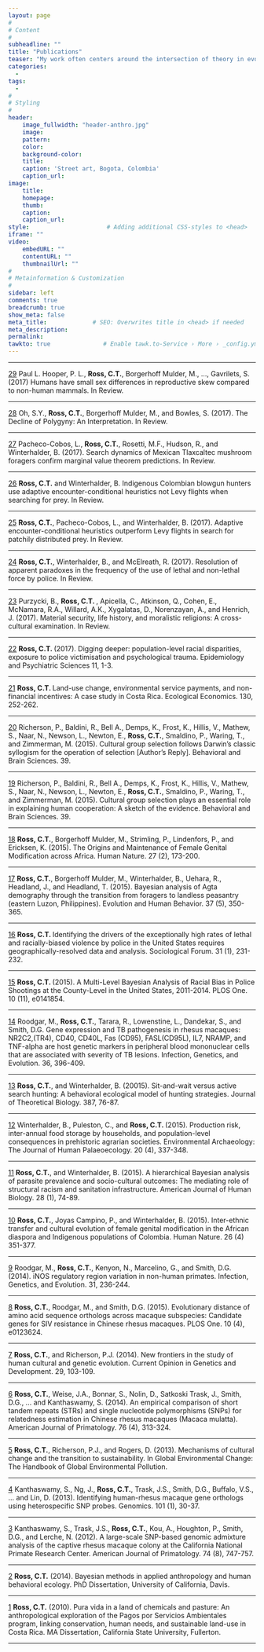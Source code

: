 ```yaml
---
layout: page
#
# Content
#
subheadline: ""
title: "Publications"
teaser: "My work often centers around the intersection of theory in evolution and ecology,  mathemathematical and statistical modeling, and applied anthropology. Links for bibtex citation, abstracts, preprint PDFs, erratum, and links to associated data and code are included for each publication."
categories:
  - 
tags:
  - 
#
# Styling
#
header:
    image_fullwidth: "header-anthro.jpg"
    image:
    pattern:
    color:
    background-color: 
    title:
    caption: 'Street art, Bogota, Colombia'
    caption_url:
image:
    title:
    homepage:
    thumb:
    caption:
    caption_url:
style:                      # Adding additional CSS-styles to <head>
iframe: ""
video:
    embedURL: ""
    contentURL: ""
    thumbnailUrl: ""
#
# Metainformation & Customization
#
sidebar: left
comments: true
breadcrumb: true
show_meta: false
meta_title:             # SEO: Overwrites title in <head> if needed
meta_description:
permalink:
tawkto: true               # Enable tawk.to-Service › More › _config.yml
---
```

<script type='text/javascript' src='https://d1bxh8uas1mnw7.cloudfront.net/assets/embed.js'></script>

------

[29][29] Paul L. Hooper, P. L., <strong>Ross, C.T.</strong>, Borgerhoff Mulder, M., ..., Gavrilets, S. (2017) Humans have small sex differences in reproductive skew compared to non-human mammals. In Review. 

------

[28][28] Oh, S.Y., <strong>Ross, C.T.</strong>, Borgerhoff Mulder, M., and Bowles, S. (2017). The Decline of Polygyny: An Interpretation. In Review.

------

[27][27] Pacheco-Cobos, L., <strong>Ross, C.T.</strong>, Rosetti, M.F., Hudson, R., and Winterhalder, B. (2017). Search dynamics of Mexican Tlaxcaltec mushroom foragers confirm marginal value theorem predictions. In Review.

------

[26][26] <strong>Ross, C.T.</strong> and Winterhalder, B. Indigenous Colombian blowgun hunters use adaptive encounter-conditional heuristics not Levy flights when searching for prey. In Review.

------

[25][25] <strong>Ross, C.T.</strong>, Pacheco-Cobos, L., and Winterhalder, B. (2017). Adaptive encounter-conditional heuristics outperform Levy flights in search for patchily distributed prey. In Review.

------

[24][24] <strong>Ross, C.T.</strong>, Winterhalder, B., and McElreath, R. (2017). Resolution of apparent paradoxes in the frequency of the use of lethal and non-lethal force by police. In Review.

------

[23][23] Purzycki, B., <strong>Ross, C.T. </strong>, Apicella, C., Atkinson, Q., Cohen, E., McNamara, R.A., Willard, A.K., Xygalatas, D., Norenzayan, A., and Henrich, J. (2017). Material security, life history, and moralistic religions: A cross-cultural examination. In Review.

------

[22][22] <strong>Ross, C.T. </strong> (2017). Digging deeper: population-level racial disparities, exposure to police victimisation and psychological trauma. Epidemiology and Psychiatric Sciences 11, 1-3.
<div data-badge-popover="left" data-badge-type="1" data-doi="10.1017/S2045796017000130" data-hide-no-mentions="false" class="altmetric-embed"></div>

------

[21][21] <strong>Ross, C.T. </strong>Land-use change, environmental service payments, and non-financial incentives: A case study in Costa Rica. Ecological Economics. 130, 252-262.
<div data-badge-popover="left" data-badge-type="1" data-doi="10.1016/j.ecolecon.2016.07.014" data-hide-no-mentions="false" class="altmetric-embed"></div>


------

[20][20] Richerson, P., Baldini, R., Bell A., Demps, K., Frost, K., Hillis, V., Mathew, S., Naar, N., Newson, L., Newton, E., <strong>Ross, C.T.</strong>, Smaldino, P., Waring, T., and Zimmerman, M. (2015). Cultural group selection follows Darwin’s classic syllogism for the operation of selection [Author’s Reply]. Behavioral and Brain Sciences. 39.
<div data-badge-popover="left" data-badge-type="1" data-doi="10.1017/S0140525X15000606" data-hide-no-mentions="true" class="altmetric-embed"></div>

------

[19][19] Richerson, P., Baldini, R., Bell A., Demps, K., Frost, K., Hillis, V., Mathew, S., Naar, N., Newson, L., Newton, E., <strong>Ross, C.T.</strong>, Smaldino, P., Waring, T., and Zimmerman, M. (2015). Cultural group selection plays an essential role in explaining human cooperation: A sketch of the evidence. Behavioral and Brain Sciences. 39.
<div data-badge-popover="left" data-badge-type="1" data-doi="10.1017/S0140525X1400106X" data-hide-no-mentions="true" class="altmetric-embed"></div>

------
 
[18][18] <strong>Ross, C.T.</strong>, Borgerhoff Mulder, M., Strimling, P., Lindenfors, P., and Ericksen, K. (2015). The Origins and Maintenance of Female Genital Modification across Africa. Human Nature. 27 (2), 173-200.
<div data-badge-popover="left" data-badge-type="1" data-doi="10.1007/s12110-015-9244-5" data-hide-no-mentions="true" class="altmetric-embed"></div>

------

[17][17] <strong>Ross, C.T.</strong>, Borgerhoff Mulder, M., Winterhalder, B., Uehara, R., Headland, J., and Headland, T. (2015). Bayesian analysis of Agta demography through the transition from foragers to landless peasantry (eastern Luzon, Philippines). Evolution and Human Behavior.  37 (5), 350-365. 
<div data-badge-popover="left" data-badge-type="1" data-doi="S1090-5138(16)30012-5" data-hide-no-mentions="false" class="altmetric-embed"></div>

------

[16][16] <strong>Ross, C.T. </strong>Identifying the drivers of the exceptionally high rates of lethal and racially-biased violence by police in the United States requires geographically-resolved data and analysis. Sociological Forum. 31 (1), 231-232. 
<div data-badge-popover="left" data-badge-type="1" data-doi="10.1111/socf.12233" data-hide-no-mentions="true" class="altmetric-embed"></div>

------

[15][15] <strong>Ross, C.T. </strong>(2015). A Multi-Level Bayesian Analysis of Racial Bias in Police Shootings at the County-Level in the United States, 2011-2014. PLOS One. 10 (11), e0141854. 
<div data-badge-popover="left" data-badge-type="1" data-doi="10.1371/journal.pone.0141854" data-hide-no-mentions="true" class="altmetric-embed"></div>

------

[14][14] Roodgar, M., <strong>Ross, C.T.</strong>, Tarara, R., Lowenstine, L., Dandekar, S., and Smith, D.G. Gene expression and TB pathogenesis in rhesus macaques: NR2C2,(TR4), CD40, CD40L, Fas (CD95), FASL(CD95L), IL7, NRAMP, and TNF-alpha are host genetic markers in peripheral blood mononuclear cells that are associated with severity of TB lesions. Infection, Genetics, and Evolution. 36, 396-409.
<div data-badge-popover="left" data-badge-type="1" data-doi="10.1016/j.meegid.2015.10.010" data-hide-no-mentions="false" class="altmetric-embed"></div>

------

[13][13] <strong>Ross, C.T.</strong>, and Winterhalder, B. (20015). Sit-and-wait versus active search hunting: A behavioral ecological model of hunting strategies. Journal of Theoretical Biology. 387, 76-87.
<div data-badge-popover="left" data-badge-type="1" data-doi="10.1016/j.jtbi.2015.09.022" data-hide-no-mentions="true" class="altmetric-embed"></div>

------

[12][12] Winterhalder, B., Puleston, C., and <strong>Ross, C.T. </strong>(2015). Production risk, inter-annual food storage by households, and population-level consequences in prehistoric agrarian societies. Environmental Archaeology: The Journal of Human Palaeoecology. 20 (4), 337-348.
<div data-badge-popover="left" data-badge-type="1" data-doi="10.1179/1749631415Y.0000000025" data-hide-no-mentions="false" class="altmetric-embed"></div>

------

[11][11] <strong>Ross, C.T.</strong>, and Winterhalder, B. (2015). A hierarchical Bayesian analysis of parasite prevalence and socio-cultural outcomes: The mediating role of structural racism and sanitation infrastructure. American Journal of Human Biology. 28 (1), 74-89.
<div data-badge-popover="left" data-badge-type="1" data-doi="10.1002/ajhb.22757" data-hide-no-mentions="true" class="altmetric-embed"></div>

------

[10][10] <strong>Ross, C.T.</strong>, Joyas Campino, P., and Winterhalder, B. (2015). Inter-ethnic transfer and cultural evolution of female genital modification in the African diaspora and Indigenous populations of Colombia. Human Nature. 26 (4) 351-377.
<div data-badge-popover="left" data-badge-type="1" data-doi="10.1007/s12110-015-9234-7" data-hide-no-mentions="false" class="altmetric-embed"></div>

------

[9][9] Roodgar, M., <strong>Ross, C.T.</strong>, Kenyon, N., Marcelino, G., and Smith, D.G. (2014). iNOS regulatory region variation in non-human primates. Infection, Genetics, and Evolution. 31, 236-244.
<div data-badge-popover="left" data-badge-type="1" data-doi="10.1016/j.meegid.2015.01.015" data-hide-no-mentions="true" class="altmetric-embed"></div>

------

[8][8] <strong>Ross, C.T.</strong>, Roodgar, M., and Smith, D.G. (2015). Evolutionary distance of amino acid
sequence orthologs across macaque subspecies: Candidate genes for SIV resistance in Chinese rhesus macaques. PLOS One. 10 (4), e0123624.
<div data-badge-popover="left" data-badge-type="1" data-doi="10.1371/journal.pone.0123624" data-hide-no-mentions="true" class="altmetric-embed"></div>

------

[7][7] <strong>Ross, C.T.</strong>, and Richerson, P.J. (2014). New frontiers in the study of human cultural and
genetic evolution. Current Opinion in Genetics and Development.  29, 103-109.
<div data-badge-popover="left" data-badge-type="1" data-doi="10.1016/j.gde.2014.08.014" data-hide-no-mentions="true" class="altmetric-embed"></div>

------

[6][6] <strong>Ross, C.T.</strong>, Weise, J.A., Bonnar, S., Nolin, D., Satkoski Trask, J., Smith, D.G., ... and Kanthaswamy, S. (2014). An empirical comparison of short tandem repeats (STRs) and single nucleotide polymorphisms (SNPs) for relatedness estimation in Chinese rhesus macaques (Macaca mulatta). American Journal of Primatology. 76 (4), 313-324.
<div data-badge-popover="left" data-badge-type="1" data-doi="10.1002/ajp.22235" data-hide-no-mentions="true" class="altmetric-embed"></div>

------

[5][5] <strong>Ross, C.T.</strong>, Richerson, P.J., and Rogers, D. (2013). Mechanisms of cultural change and the transition to sustainability. In Global Environmental Change: The Handbook of Global Environmental Pollution. 

------

[4][4] Kanthaswamy, S., Ng, J., <strong>Ross, C.T.</strong>, Trask, J.S., Smith, D.G., Buffalo, V.S., ... and Lin, D. (2013). Identifying human-rhesus macaque gene orthologs using heterospecific SNP probes. Genomics.  101 (1), 30-37.

------

[3][3] Kanthaswamy, S., Trask, J.S., <strong>Ross, C.T.</strong>, Kou, A., Houghton, P., Smith, D.G., and
Lerche, N. (2012). A large-scale SNP-based genomic admixture analysis of the captive rhesus macaque colony at the California National Primate Research Center. American Journal of Primatology. 74 (8), 747-757.

------

[2][2] <strong>Ross, C.T.</strong> (2014). Bayesian methods in applied anthropology and human behavioral ecology. PhD Dissertation, University of California, Davis. 

------

[1][1] <strong>Ross, C.T.</strong> (2010). Pura vida in a land of chemicals and pasture: An anthropological exploration of the Pagos por Servicios Ambientales program, linking conservation, human needs, and sustainable land-use in Costa Rica. MA Dissertation, California State University, Fullerton.

------

 [1]: http://codytross.com/publications/puravida/
 [2]: http://codytross.com/publications/dissertation/
 [3]: http://codytross.com/publications/admixture/
 [4]: http://codytross.com/publications/orthologs/
 [5]: http://codytross.com/publications/sustain/
 [6]: http://codytross.com/publications/relatedness/
 [7]: http://codytross.com/publications/geneculture/
 [8]: http://codytross.com/publications/siv/
 [9]: http://codytross.com/publications/inos/ 
 [10]: http://codytross.com/publications/fgmocolombia/
 [11]: http://codytross.com/publications/parasites/
 [12]: http://codytross.com/publications/storage/
 [13]: http://codytross.com/publications/swas/
 [14]: http://codytross.com/publications/tb/
 [15]: http://codytross.com/publications/shoot/
 [16]: http://codytross.com/publications/violence/
 [17]: http://codytross.com/publications/agta/
 [18]: http://codytross.com/publications/oumodels/
 [19]: http://codytross.com/publications/cooperation/
 [20]: http://codytross.com/publications/cooperationreply/
 [21]: http://codytross.com/publications/psa/
 [22]: http://codytross.com/publications/diggingdeeper/
 [23]: http://codytross.com/publications/religiosity/
 [24]: http://codytross.com/publications/policemodel/
 [25]: http://codytross.com/publications/levy/
 [26]: http://codytross.com/publications/embera/
 [27]: http://codytross.com/publications/mushrooming/
 [28]: http://codytross.com/publications/polymodel/
 [29]: http://codytross.com/publications/skewcalc/
